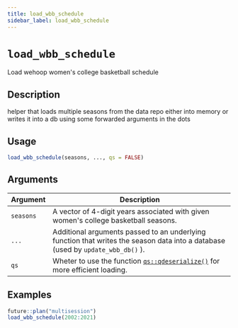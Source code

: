 ```yaml
---
title: load_wbb_schedule
sidebar_label: load_wbb_schedule
---
```

# `load_wbb_schedule`

Load wehoop women's college basketball schedule


## Description

helper that loads multiple seasons from the data repo either into memory
 or writes it into a db using some forwarded arguments in the dots


## Usage

```r
load_wbb_schedule(seasons, ..., qs = FALSE)
```


## Arguments

Argument      |Description
------------- |----------------
`seasons`     |     A vector of 4-digit years associated with given women's college basketball seasons.
`...`     |     Additional arguments passed to an underlying function that writes the season data into a database (used by `update_wbb_db()` ).
`qs`     |     Wheter to use the function [`qs::qdeserialize()`](#qs::qdeserialize()) for more efficient loading.


## Examples

```r
future::plan("multisession")
load_wbb_schedule(2002:2021)
```


